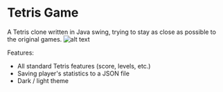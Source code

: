 # Tetris Game
A Tetris clone written in Java swing, trying to stay as close as possible to the original games.
![alt text](https://i.ibb.co/qMtxC6tY/tetris-img1.png)

Features:
- All standard Tetris features (score, levels, etc.)
- Saving player's statistics to a JSON file
- Dark / light theme